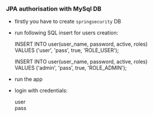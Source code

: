 
### JPA authorisation with MySql DB

- firstly you have to create `springsecurity` DB
- run following SQL insert for users creation:

    INSERT INTO user(user_name, password, active, roles)  
    VALUES ('user', 'pass', true, 'ROLE_USER');
    
    INSERT INTO user(user_name, password, active, roles)  
    VALUES ('admin', 'pass', true, 'ROLE_ADMIN');
    
- run the app 
- login with credentials: 

    user  
    pass